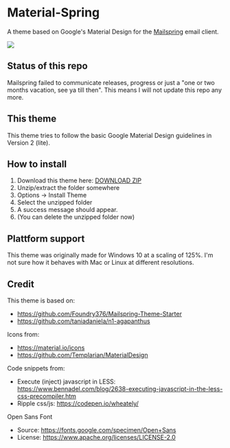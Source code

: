 # Material-Spring

A theme based on Google's Material Design for the [Mailspring](http://www.getmailspring.com/) email client.

<img src="https://raw.githubusercontent.com/LightSnowDev/Material-Spring/master/screenshot/wallpaper_screenshot.jpg" />

## Status of this repo
Mailspring failed to communicate releases, progress or just a "one or two months vacation, see ya till then". This means I will not update this repo any more.

## This theme

This theme tries to follow the basic Google Material Design guidelines in Version 2 (lite).

## How to install

1. Download this theme here: [DOWNLOAD ZIP](https://codeload.github.com/LightSnowDev/Material-Spring/zip/master)
2. Unzip/extract the folder somewhere
3. Options -> Install Theme
4. Select the unzipped folder
5. A success message should appear.
6. (You can delete the unzipped folder now)

## Plattform support

This theme was originally made for Windows 10 at a scaling of 125%. I'm not sure how it behaves with Mac or Linux at different resolutions.

## Credit

This theme is based on:

- https://github.com/Foundry376/Mailspring-Theme-Starter
- https://github.com/taniadaniela/n1-agapanthus

Icons from:

- https://material.io/icons
- https://github.com/Templarian/MaterialDesign

Code snippets from:

- Execute (inject) javascript in LESS: https://www.bennadel.com/blog/2638-executing-javascript-in-the-less-css-precompiler.htm
- Ripple css/js: https://codepen.io/wheately/

Open Sans Font

- Source: https://fonts.google.com/specimen/Open+Sans
- License: https://www.apache.org/licenses/LICENSE-2.0
